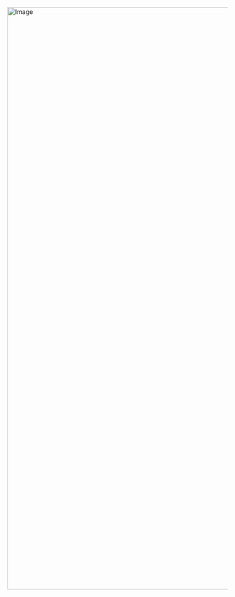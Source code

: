 <img width="2000" height="1333" alt="Image" src="https://github.com/user-attachments/assets/f44afeae-bed5-4cbc-8bea-b3e23b62262f" />